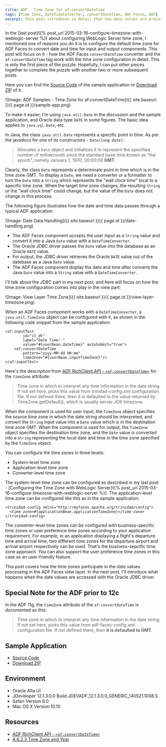 ```yaml
---
title: ADF - Time Zone for af:convertDateTime
tags: [Time Zone, DateTimeConverter, convertDateTime, ADF Faces, ADF]
excerpt: This post introduces in detail that how date values are processed in ADF Faces and how the ADF Faces DateTimeConverter and the af:convertDateTime tag work with the time zone configuration.
---
```


In the [last post]({% post_url 2015-03-16-configure-timezone-with-weblogic-server %})
 about configuring WebLogic Server time zone, I mentioned one of reasons you do it is to configure the default time zone for ADF Faces to convert date and time for input and output components. This post will focus on it - how the ADF Faces `convertDateTime` converter and the `af:convertDateTime` tag work with the time zone configuration in detail. This is only the first piece of the puzzle. Hopefully, I can put other pieces together to complete the puzzle with another two or more subsequent posts.

 Here you can find the [Source Code](https://github.com/adfsamples/TimeZoneForConvertDateTime) of the sample application or [Download ZIP](https://github.com/adfsamples/TimeZoneForConvertDateTime/archive/master.zip) of it.

![Image: ADF Samples - Time Zone for af:convertDateTime]({{ site.baseurl }}{{ page.id }}/sample-app.png)

To make it easier, I'm using `java.util.Date` in the discussion and the sample application, and Oracle data type `DATE` in some figures. The basic idea applies to `java.sql.Date`, etc.

In Java, the class `java.util.Date` represents a specific point in time. As per the javadocs for one of its constructors - `Date(long date)`:

> Allocates a `Date` object and initializes it to represent the specified number of milliseconds since the standard base time known as "the epoch", namely January 1, 1970, 00:00:00 **GMT**.

Clearly, the class `Date` represents a determinate point in time which is in the time zone GMT. To display a `Date`, we need a converter or a formatter to turn the `Date` into a `String` which represents the "wall clock time" local to a specific time zone. When the target time zone changes, the resulting `String` or the "wall clock time" could change, but the value of the `Date` does not change in this process.

The following figure illustrates how the date and time data passes through a typical ADF application:

![Image: Date Data Handling]({{ site.baseurl }}{{ page.id }}/date-handling.png)

* The ADF Faces component accepts the user input as a `String` value and convert it into a Java `Date` value with a `DateTimeConverter`.
* The Oracle JDBC driver passes the `Date` value into the database as an Oracle `DATE` value.
* For output, the JDBC driver retrieves the Oracle `DATE` value out of the datebase as a Java `Date` value.
* The ADF Faces component display the date and time after converts the Java `Date` value into a `String` value with a `DateTimeConverter`.

I'll talk about the JDBC part in my next post, and here will focus on how the time zone configuration comes into play in the view part:

![Image: View Layer Time Zone]({{ site.baseurl }}{{ page.id }}/view-layer-timezone.png)

When an ADF Faces component works with a `DateTimeConverter`, a `java.util.TimeZone` object can be configured with it, as shown in the following code snippet from the sample application:

	<af:inputText 
			id="it_dt"
			label="Date Time: "
			value="#{userBean.dateTime}" autoSubmit="true">
	    <af:convertDateTime 
	    	pattern="yyyy-MM-dd HH:mm" 
	    	timeZone="#{userBean.inputTimeZone}"/>
	</af:inputText>

Here's the description from [ADF RichClient API - `<af:convertDateTime>`](https://docs.oracle.com/middleware/1213/adf/tag-reference-faces/tagdoc/af_convertDateTime.html) for the `timeZone` attribute:

> Time zone in which to interpret any time information in the date string. If not set here, picks this value from trinidad-config.xml configuration file. If not defined there, then it is defaulted to the value returned by TimeZone.getDefault(), which is usually server JDK timezone.

When the component is used for user input, the `TimeZone` object specifies the source time zone in which the date string should be interpreted, and convert the `String` input value into a `Date` value which is in the destination time zone GMT. When the component is used for output, the `TimeZone` object specifies the destination time zone, and the `Date` value is converted into a `String` representing the local date and time in the time zone specified by the `TimeZone` object.

You can configure the time zones in three levels:

* System-level time zone
* Application-level time zone
* Converter-level time zone

The system-level time zone can be configured as described in my last post - [Configuring the Time Zone with WebLogic Server]({% post_url 2015-03-16-configure-timezone-with-weblogic-server %}). The application-level time zone can be configured like this as in the sample application:

	<trinidad-config xmlns="http://myfaces.apache.org/trinidad/config">
	  <time-zone>#{applicationBean.applicationTimeZone}</time-zone>
	</trinidad-config>

The converter-level time zones can be configured with business-specific time zones or user preference time zones according to your application requirement. For example, in an application displaying a flight's departure time and arrival time, two different time zones for the departure airport and arrival airport respectively can be used. That's the business-sepcific time zone approach. You can also support the user preference time zones in this case as an user-friendly feature.

This post covers how the time zones participate in the date values processing in the ADF Faces view layer. In the next post, I'll introduce what happens when the date values are accessed with the Oracle JDBC driver.

## Special Note for the ADF prior to 12c

In the ADF 11g, the `timeZone` attribute of the `af:convertdateTime` is documented as this:

> Time zone in which to interpret any time information in the date string. If not set here, picks this value from adf-faces-config.xml configuration file. If not defined there, then **it is defaulted to GMT**.

## Sample Application

* [Source Code](https://github.com/adfsamples/TimeZoneForConvertDateTime)
* [Download ZIP](https://github.com/adfsamples/TimeZoneForConvertDateTime/archive/master.zip)

## Environment

* Oracle Alta UI
* JDeveloper 12.1.3.0.0 Build JDEVADF_12.1.3.0.0_GENERIC_140521.1008.S
* Safari Version 8.0
* Mac OS X Version 10.10

## Resources

* [ADF RichClient API - `<af:convertDateTime>`](https://docs.oracle.com/middleware/1213/adf/tag-reference-faces/tagdoc/af_convertDateTime.html)
* [A.6.2.3 Time Zone and Year](http://docs.oracle.com/middleware/1213/adf/develop-faces/adf-faces-configuration.htm#ADFUI602)